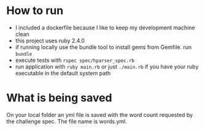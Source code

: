 How to run
===

- I included a dockerfile because I like to keep my development machine clean
- this project uses ruby 2.4.0
- if running locally use the bundle tool to install gems from Gemfile. run `bundle`
- execute tests with `rspec spec/hparser_spec.rb`
- run application with `ruby main.rb` or just `./main.rb` if you have
  your ruby executable in the default system path


What is being saved
===

On your local folder an yml file is saved with the word count requested by the challenge spec. The file name is words.yml.







